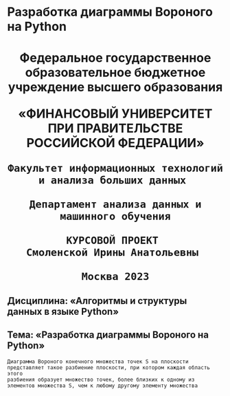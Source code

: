 # Разработка диаграммы Вороного на Python

<div id="header" align="center">   
  <h1>
  Федеральное государственное образовательное бюджетное учреждение высшего образования 

  «ФИНАНСОВЫЙ УНИВЕРСИТЕТ ПРИ ПРАВИТЕЛЬСТВЕ РОССИЙСКОЙ ФЕДЕРАЦИИ»
    
    Факультет информационных технологий и анализа больших данных 
    
    Департамент анализа данных и машинного обучения
    
    КУРСОВОЙ ПРОЕКТ 
    Смоленской Ирины Анатольевны 
    
    Москва 2023
   </h1> 
</div>

## Дисциплина: «Алгоритмы и структуры данных в языке Python»

##  Тема: «Разработка диаграммы Вороного на Python»

```
Диаграмма Вороного конечного множества точек S на плоскости представляет такое разбиение плоскости, при котором каждая область этого
разбиения образует множество точек, более близких к одному из элементов множества S, чем к любому другому элементу множества
```
